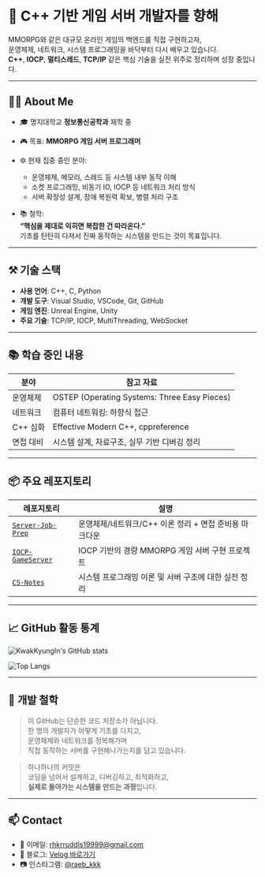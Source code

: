 # 🧠 C++ 기반 게임 서버 개발자를 향해

MMORPG와 같은 대규모 온라인 게임의 백엔드를 직접 구현하고자,  
운영체제, 네트워크, 시스템 프로그래밍을 바닥부터 다시 배우고 있습니다.  
**C++**, **IOCP**, **멀티스레드**, **TCP/IP** 같은 핵심 기술을 실전 위주로 정리하며 성장 중입니다.

---

## 👨‍💻 About Me

- 🎓 명지대학교 **정보통신공학과** 재학 중  
- 🎮 목표: **MMORPG 게임 서버 프로그래머**
- ⚙️ 현재 집중 중인 분야:
  - 운영체제, 메모리, 스레드 등 시스템 내부 동작 이해
  - 소켓 프로그래밍, 비동기 IO, IOCP 등 네트워크 처리 방식
  - 서버 확장성 설계, 장애 복원력 확보, 병렬 처리 구조

- 📚 철학:  
  **“핵심을 제대로 익히면 복잡한 건 따라온다.”**  
  기초를 탄탄히 다져서 진짜 동작하는 시스템을 만드는 것이 목표입니다.

---

## ⚒️ 기술 스택

- **사용 언어**: C++, C, Python  
- **개발 도구**: Visual Studio, VSCode, Git, GitHub  
- **게임 엔진**: Unreal Engine, Unity  
- **주요 기술**: TCP/IP, IOCP, MultiThreading, WebSocket

---

## 📚 학습 중인 내용

| 분야 | 참고 자료 |
|------|------------|
| 운영체제 | OSTEP (Operating Systems: Three Easy Pieces) |
| 네트워크 | 컴퓨터 네트워킹: 하향식 접근 |
| C++ 심화 | Effective Modern C++, cppreference |
| 면접 대비 | 시스템 설계, 자료구조, 실무 기반 디버깅 정리

---

## 📦 주요 레포지토리

| 레포지토리 | 설명 |
|------------|------|
| [`Server-Job-Prep`](https://github.com/KwakKyungIn/Server-Job-Prep) | 운영체제/네트워크/C++ 이론 정리 + 면접 준비용 마크다운 |
| [`IOCP-GameServer`](https://github.com/KwakKyungIn/IOCP-GameServer) | IOCP 기반의 경량 MMORPG 게임 서버 구현 프로젝트 |
| [`CS-Notes`](https://github.com/KwakKyungIn/CS-Notes) | 시스템 프로그래밍 이론 및 서버 구조에 대한 실전 정리

---

## 📈 GitHub 활동 통계

![KwakKyungIn's GitHub stats](https://github-readme-stats.vercel.app/api?username=KwakKyungIn&show_icons=true&theme=default&hide_title=false&hide_rank=false)

![Top Langs](https://github-readme-stats.vercel.app/api/top-langs/?username=KwakKyungIn&layout=compact&theme=default)

---

## 🧭 개발 철학

> 이 GitHub는 단순한 코드 저장소가 아닙니다.  
> 한 명의 개발자가 어떻게 기초를 다지고,  
> 운영체제와 네트워크를 정복해가며  
> 직접 동작하는 서버를 구현해나가는지를 담고 있습니다.

> 하나하나의 커밋은  
> 코딩을 넘어서 설계하고, 디버깅하고, 최적화하고,  
> **실제로 돌아가는 시스템을 만드는 과정**입니다.

---

## 📫 Contact

- 📧 이메일: rhkrruddls19999@gmail.com  
- 📝 블로그: [Velog 바로가기](https://velog.io/@b_mule/posts)  
- 📷 인스타그램: [@raeb_kkk](https://www.instagram.com/raeb_kkk)

